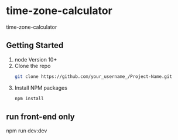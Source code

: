 # time-zone-calculator
time-zone-calculator
## Getting Started
1. node Version
    10+
3. Clone the repo
   ```sh
   git clone https://github.com/your_username_/Project-Name.git
   ```
2. Install NPM packages
   ```sh
   npm install
   ```
## run front-end only
npm run dev:dev
